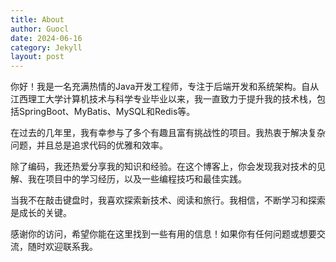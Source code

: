 ```yaml
---
title: About
author: Guocl
date: 2024-06-16
category: Jekyll
layout: post
---
```


你好！我是一名充满热情的Java开发工程师，专注于后端开发和系统架构。自从江西理工大学计算机技术与科学专业毕业以来，我一直致力于提升我的技术栈，包括SpringBoot、MyBatis、MySQL和Redis等。

在过去的几年里，我有幸参与了多个有趣且富有挑战性的项目。我热衷于解决复杂问题，并且总是追求代码的优雅和效率。

除了编码，我还热爱分享我的知识和经验。在这个博客上，你会发现我对技术的见解、我在项目中的学习经历，以及一些编程技巧和最佳实践。

当我不在敲击键盘时，我喜欢探索新技术、阅读和旅行。我相信，不断学习和探索是成长的关键。

感谢你的访问，希望你能在这里找到一些有用的信息！如果你有任何问题或想要交流，随时欢迎联系我。